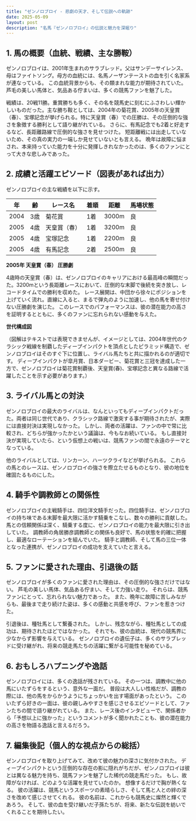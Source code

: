 ```yaml
---
title: "ゼンノロブロイ - 悲劇の天才、そして伝説への軌跡"
date: 2025-05-09
layout: post
description: "名馬『ゼンノロブロイ』の伝説と魅力を深堀り"
---
```


## 1. 馬の概要（血統、戦績、主な勝鞍）

ゼンノロブロイは、2001年生まれのサラブレッド。父はサンデーサイレンス、母はファイトソング。母方の血統には、名馬ノーザンテーストの血を引く名家系が連なっている。  この血統背景からも、その類まれな能力が期待されていた。  芦毛の美しい馬体と、気品ある佇まいは、多くの競馬ファンを魅了した。

戦績は、20戦11勝。重賞勝ちも多く、その名を競馬史に刻むにふさわしい輝かしいものだった。主な勝ち鞍としては、2004年の菊花賞、2005年の天皇賞（春）、宝塚記念が挙げられる。特に天皇賞（春）での圧勝は、その圧倒的な強さを象徴する勝利として語り継がれている。  さらに、有馬記念でも2着と好走するなど、長距離路線で圧倒的な強さを見せつけた。  短距離戦には出走していないため、その真の実力の一端しか見せていないとも言える。  晩年は故障に悩まされ、本来持っていた能力を十分に発揮しきれなかったのは、多くのファンにとって大きな悲しみであった。


## 2. 成績と活躍エピソード（図表があれば出力）

ゼンノロブロイの主な戦績を以下に示す。

| 年 | 齢 | レース名 | 着順 | 距離 | 馬場状態 |
|---|---|---|---|---|---|
| 2004 | 3歳 | 菊花賞 | 1着 | 3000m | 良 |
| 2005 | 4歳 | 天皇賞（春） | 1着 | 3200m | 良 |
| 2005 | 4歳 | 宝塚記念 | 1着 | 2200m | 良 |
| 2005 | 4歳 | 有馬記念 | 2着 | 2500m | 良 |


**2005年 天皇賞（春） 圧勝劇**

4歳時の天皇賞（春）は、ゼンノロブロイのキャリアにおける最高峰の瞬間だった。3200mという長距離レースにおいて、圧倒的な末脚で後続を突き放し、レコードタイムでの勝利を収めた。  レース展開は、中団から徐々にポジションを上げていく流れ。直線に入ると、まるで弾丸のように加速し、他の馬を寄せ付けない圧勝劇を演じた。  このレースでのパフォーマンスは、彼の潜在能力の高さを証明するとともに、多くのファンに忘れられない感動を与えた。


**世代構成図**

（図解はテキストでは表現できませんが、イメージとしては、2004年世代のクラシック戦線を制覇したディープインパクトを頂点としたピラミッド構造で、ゼンノロブロイはそのすぐ下に位置し、ライバル馬たちと共に描かれるのが適切です。  ディープインパクトが皐月賞、日本ダービー、菊花賞と三冠を達成した一方で、ゼンノロブロイは菊花賞制覇後、天皇賞(春)、宝塚記念と異なる路線で活躍したことを示す必要があります。）


## 3. ライバル馬との対決

ゼンノロブロイの最大のライバルは、なんといってもディープインパクトだった。両者は同じ世代であり、クラシック路線で激突する事が期待されたが、実際には直接対決は実現しなかった。  しかし、両者の活躍は、ファンの中で常に比較され、どちらが強かったかという議論は、今もなお続いている。  もし直接対決が実現していたら、という仮想上の戦いは、競馬ファンの間で永遠のテーマとなっている。

他のライバルとしては、リンカーン、ハーツクライなどが挙げられる。  これらの馬とのレースは、ゼンノロブロイの強さを際立たせるものとなり、彼の地位を確固たるものにした。


## 4. 騎手や調教師との関係性

ゼンノロブロイの主戦騎手は、四位洋文騎手だった。四位騎手は、ゼンノロブロイの持ち味である末脚を最大限に活かす騎乗をこなし、数々の勝利に貢献した。  馬との信頼関係は深く、騎乗する度に、ゼンノロブロイの能力を最大限に引き出していた。  調教師の角居勝彦調教師との関係も良好で、馬の状態を的確に把握し、最適なローテーションを組んでいた。  騎手と調教師、そして馬の三位一体となった連携が、ゼンノロブロイの成功を支えていたと言える。


## 5. ファンに愛された理由、引退後の話

ゼンノロブロイが多くのファンに愛された理由は、その圧倒的な強さだけではない。  芦毛の美しい馬体、気品ある佇まい、そして力強い走り。  それらは、競馬ファンにとって、忘れられない魅力であった。  また、晩年に故障に苦しみながらも、最後まで走り続けた姿は、多くの感動と共感を呼び、ファンを惹きつけた。

引退後は、種牡馬として繋養された。  しかし、残念ながら、種牡馬としての成功は、期待されたほどではなかった。  それでも、彼の血統は、現代の競馬界に少なからず影響を与えている。  ゼンノロブロイの遺伝子は、多くのサラブレッドに受け継がれ、将来の競走馬たちの活躍に繋がる可能性を秘めている。


## 6. おもしろハプニングや逸話

ゼンノロブロイには、多くの逸話が残されている。  その一つは、調教中に他の馬にいたずらをするという、意外な一面だ。  普段は大人しい性格だが、調教の際には、他の馬をからかうようにちょっかいを出す場面があったという。  このいたずら好きの一面は、彼の親しみやすさを感じさせるエピソードとして、ファンたちの間で語り継がれている。  また、レース後のインタビューで、関係者から「予想以上に強かった」というコメントが多く聞かれたことも、彼の潜在能力の高さを物語る逸話と言えるだろう。


## 7. 編集後記（個人的な視点からの総括）

ゼンノロブロイを取り上げてみて、改めて彼の魅力の深さに気付かされた。  ディープインパクトという圧倒的な存在の影に隠れがちだが、ゼンノロブロイは彼とは異なる魅力を持ち、競馬ファンを魅了した稀代の競走馬だった。  もし、故障がなければ、どのような活躍を見せていたのか。  想像するだけで胸が熱くなる。  彼の活躍は、競馬というスポーツの素晴らしさ、そして馬と人との絆の深さを改めて感じさせてくれる。  彼の名前は、これからも競馬史に燦然と輝くであろう。  そして、彼の血を受け継いだ子孫たちが、将来、新たな伝説を紡いでくれることを期待したい。
